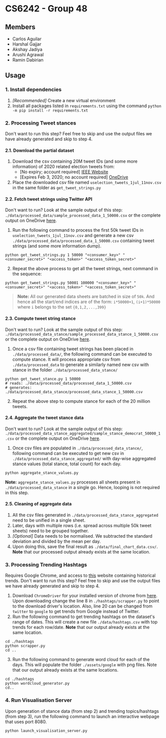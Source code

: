 # CS6242 - Group 48

## Members
- Carlos Aguilar
- Harshal Gajjar
- Akshay Jadiya
- Arushi Agrawal
- Ramin Dabirian

## Usage

### 1. Install dependencies
1. *[Recommended]* Create a new virtual environment
2. Install all packages listed in `requirements.txt` using the command `python -m pip install -r requirements.txt` 

### 2. Processing Tweet stances
Don't want to run this step? Feel free to skip and use the output files we have already generated and skip to step 4.

#### 2.1. Download the partial dataset
1. Download the csv containing 20M tweet IDs (and some more information) of 2020 related election tweets from:
	- [No expiry; account required] [IEEE Website](https://ieee-dataport.org/open-access/usa-nov2020-election-20-mil-tweets-sentiment-and-party-name-labels-dataset#files)
	- [Expires Feb 3, 2020; no account required] [OneDrive](https://gtvault-my.sharepoint.com/:x:/g/personal/hgajjar3_gatech_edu/EeIuX6pMTNlGnXrEmKUlD14B2r86btLYU8BX8mqdicwLHw?e=Ys5P4I&download=1)
2. Place the downloaded csv file named `uselection_tweets_1jul_11nov.csv` in the same folder as `get_tweet_strings.py`

#### 2.2. Fetch tweet strings using Twitter API
Don't want to run? Look at the sample output of this step: `./data/processed_data/sample_processed_data_1_50000.csv` or the complete output on OneDrive [here](https://gtvault-my.sharepoint.com/:f:/g/personal/hgajjar3_gatech_edu/Eipvk4-oYiRHmfEkMMM95-YB5nerkGsd_g1_8xStn7jMNQ?e=XOEjU8).

1. Run the following command to process the first 50k tweet IDs in `uselection_tweets_1jul_11nov.csv` and generate a new csv `./data/processed_data/processed_data_1_50000.csv` containing tweet strings (and some more information dump).
```
python get_tweet_strings.py 1 50000 "<consumer_key>" "<consumer_secret>" "<access_token>" "<access_token_secret>"
```
2. Repeat the above process to get all the tweet strings, next command in the sequence:
```
python get_tweet_strings.py 50001 100000 "<consumer_key>" "<consumer_secret>" "<access_token>" "<access_token_secret>"
```

> **Note:** All our generated data sheets are batched in size of `50k`. And hence all the start/end indices are of the form: `i*50000+1`,  `(i+1)*50000` where `i` belongs to the set `{0,1,2,...,399}`

####  2.3. Compute tweet string stance
Don't want to run? Look at the sample output of this step: `./data/processed_data_stance/sample_processed_data_stance_1_50000.csv` or the complete output on OneDrive [here](https://gtvault-my.sharepoint.com/:f:/g/personal/hgajjar3_gatech_edu/EvEbD-DZgbxCs9_5h3ZH1xYBXVBQ5LdkWLxDhbyN7T6ZpA?e=xSVYTA).

1. Once a csv file containing tweet strings has been placed in `./data/processed_data/`, the following command can be executed to compute stance. It will process appropriate csv from `./data/processed_data` to generate a similarly named new csv with stance in the folder `./data/processed_data_stance/`
```
python get_tweet_stance.py 1 50000
# reads: ./data/processed_data/processed_data_1_50000.csv
# generates: ./data/processed_data_stance/processed_data_stance_1_50000.csv
```
2. Repeat the above step to compute stance for each of the 20 million tweets.

#### 2.4. Aggregate the tweet stance data
Don't want to run? Look at the sample output of this step: `./data/processed_data_stance_aggregated/sample_stance_democrat_50000_1.csv` or the complete output on OneDrive [here](https://gtvault-my.sharepoint.com/:f:/g/personal/hgajjar3_gatech_edu/Ei0mb8yP_PlJof-b4HDwQYoB5hU610VEU88sTJlkPE_waA?e=kWbVRU).

1. Once csv files are populated in `./data/processed_data_stance/`, following command can be executed to get new csv in `./data/processed_data_stance_aggregated/` with day-wise aggregated stance values (total stance, total count) for each day.
```
python aggregate_stance_values.py
```

**Note:** `aggregate_stance_values.py` processes all sheets present in `./data/processed_data_stance` in a single go. Hence, looping is not required in this step.

#### 2.5. Cleaning of aggregate data
1. All the csv files generated in `./data/processed_data_stance_aggregated` need to be unified in a single sheet. 
2. Later, days with multiple rows (i.e. spread across multiple 50k tweet sheets) need to be grouped together.
3. *[Optional]* Data needs to be normalised. We subtracted the standard deviation and divided by the mean per day.
4. Upon doing this, save the final result as `./data/final_chart_data.csv/`. 
**Note** that our processed output already exists at the same location.


### 3. Processing Trending Hashtags
Requires Google Chrome, and access to [this](https://us.trend-calendar.com/trend) website containing historical trends. 
Don't want to run this step? Feel free to skip and use the output files we have already generated and skip to step 4.

1. Download `ChromeDriver` for your installed version of chrome from [here](https://chromedriver.chromium.org/downloads). Upon downloading change the line 8 in `./hashtags/scrapper.py` to point to the download driver's location. Also, line 20 can be changed from `twitter` to `google` to get trends from Google instead of Twitter.
2. Run the following command to get trending hashtags on the dataset's range of dates. This will create a new file `./data/hashtags.csv` with top trends for each row/date. 
**Note** that our output already exists at the same location.
```
cd ./hashtags
python scrapper.py
cd ..
```
3. Run the following command to generate word cloud for each of the days. This will populate the folder `./assets/google` with png files. Note that our output already exists at the same locations.
```
cd ./hashtags
python wordcloud_generator.py
cd..
```

### 4. Run Visualisation Server
Upon generation of stance data (from step 2) and trending topics/hashtags (from step 3), run the following command to launch an interactive webpage that uses port 8080.
```
python launch_visualisation_server.py
```
